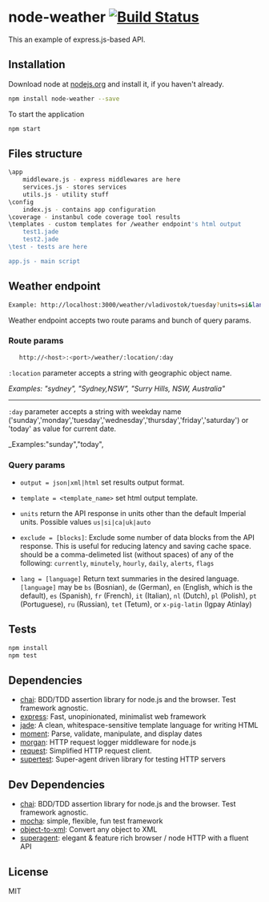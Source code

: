 # node-weather [![Build Status](https://travis-ci.org/lytvynenko/node-weather.png?branch=master)](https://travis-ci.org/lytvynenko/node-weather)

This an example of express.js-based API. 

## Installation

Download node at [nodejs.org](http://nodejs.org) and install it, if you haven't already.

```sh
npm install node-weather --save
```

To start the application

```sh
npm start
```
## Files structure


```sh
\app
	middleware.js - express middlewares are here
	services.js - stores services
	utils.js - utility stuff
\config
	index.js - contains app configuration
\coverage - instanbul code coverage tool results
\templates - custom templates for /weather endpoint's html output
	test1.jade
	test2.jade	  		 
\test - tests are here

app.js - main script 
```


## Weather endpoint
 
```sh
Example: http://localhost:3000/weather/vladivostok/tuesday?units=si&lang=ru
```

Weather endpoint accepts two route params and bunch of query params. 

### Route params
```sh
   http://<host>:<port>/weather/:location/:day
```
``:location`` parameter accepts a string with geographic object name. 

   _Examples: "sydney", "Sydney,NSW", "Surry Hills, NSW, Australia"_ 
   
---
 ``:day`` parameter accepts a string with weekday name ('sunday','monday','tuesday','wednesday','thursday','friday','saturday') or 'today' as value for current date.
 
   _Examples:"sunday","today", 

### Query params


+ ``output = json|xml|html`` set results output format. 

+ ``template = <template_name>`` set html output template. 
+ ``units`` return the API response in units other than the default Imperial units. Possible values ``us|si|ca|uk|auto``
+ ``exclude = [blocks]``: Exclude some number of data blocks from the API response. This is useful for reducing latency and saving cache space. should be a comma-delimeted list (without spaces) of any of the following: ``currently``, ``minutely``, ``hourly``, ``daily``, ``alerts``, ``flags``
+ ``lang = [language]`` Return text summaries in the desired language. ``[language]`` may be ``bs`` (Bosnian), ``de`` (German), ``en`` (English, which is the default), ``es`` (Spanish), ``fr`` (French), ``it`` (Italian), ``nl`` (Dutch), ``pl`` (Polish), ``pt`` (Portuguese), ``ru`` (Russian), ``tet`` (Tetum), or ``x-pig-latin`` (Igpay Atinlay)

## Tests

```sh
npm install
npm test
```

## Dependencies

- [chai](https://github.com/chaijs/chai): BDD/TDD assertion library for node.js and the browser. Test framework agnostic.
- [express](https://github.com/strongloop/express): Fast, unopinionated, minimalist web framework
- [jade](https://github.com/jadejs/jade): A clean, whitespace-sensitive template language for writing HTML
- [moment](https://github.com/moment/moment): Parse, validate, manipulate, and display dates
- [morgan](https://github.com/expressjs/morgan): HTTP request logger middleware for node.js
- [request](https://github.com/request/request): Simplified HTTP request client.
- [supertest](https://github.com/visionmedia/supertest): Super-agent driven library for testing HTTP servers

## Dev Dependencies

- [chai](https://github.com/chaijs/chai): BDD/TDD assertion library for node.js and the browser. Test framework agnostic.
- [mocha](https://github.com/mochajs/mocha): simple, flexible, fun test framework
- [object-to-xml](https://github.com/wankdanker/node-object-to-xml): Convert any object to XML
- [superagent](https://github.com/visionmedia/superagent): elegant &amp; feature rich browser / node HTTP with a fluent API


## License

MIT